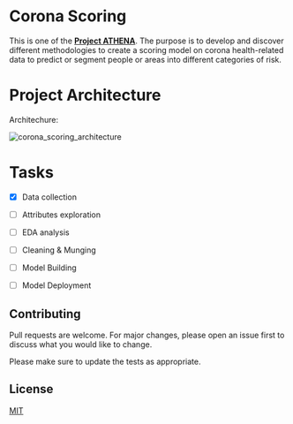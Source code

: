 # Corona Scoring

This is one of the **[Project ATHENA](https://athena-project.life/)**. The purpose is to develop and discover different methodologies to create a scoring model on corona health-related data to predict or segment people or areas into different categories of risk.


# Project Architecture

Architechure: 

![corona_scoring_architecture](https://github.com/salma71/corona_scoring/blob/master/images/corona_scoring_architecture.pngg)

# Tasks
- [x] Data collection
- [ ] Attributes exploration
- [ ] EDA analysis
- [ ] Cleaning & Munging
- [ ] Model Building
- [ ] Model Deployment


## Contributing
Pull requests are welcome. For major changes, please open an issue first to discuss what you would like to change.

Please make sure to update the tests as appropriate.

## License
[MIT](https://choosealicense.com/licenses/mit/)
